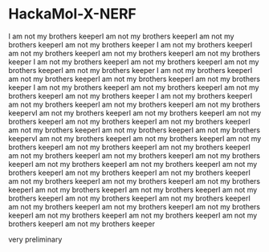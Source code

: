 # HackaMol-X-NERF
I am not my brothers keeperI am not my brothers keeperI am not my brothers keeperI am not my brothers keeper
I am not my brothers keeperI am not my brothers keeperI am not my brothers keeperI am not my brothers keeper
I am not my brothers keeperI am not my brothers keeperI am not my brothers keeperI am not my brothers keeper
I am not my brothers keeperI am not my brothers keeperI am not my brothers keeperI am not my brothers keeper
I am not my brothers keeperI am not my brothers keeperI am not my brothers keeperI am not my brothers keeper
I am not my brothers keeperI am not my brothers keeperI am not my brothers keeperI am not my brothers keepervI am not my brothers keeperI am not my brothers keeperI am not my brothers keeperI am not my brothers keeperI am not my brothers keeperI am not my brothers keeperI am not my brothers keeperI am not my brothers keepervI am not my brothers keeperI am not my brothers keeperI am not my brothers keeperI am not my brothers keeperI am not my brothers keeperI am not my brothers keeperI am not my brothers keeperI am not my brothers keeperI am not my brothers keeperI am not my brothers keeperI am not my brothers keeperI am not my brothers keeperI am not my brothers keeperI am not my brothers keeperI am not my brothers keeperI am not my brothers keeperI am not my brothers keeperI am not my brothers keeperI am not my brothers keeperI am not my brothers keeperI am not my brothers keeperI am not my brothers keeperI am not my brothers keeperI am not my brothers keeperI am not my brothers keeperI am not my brothers keeperI am not my brothers keeperI am not my brothers keeper




very 
 preliminary
